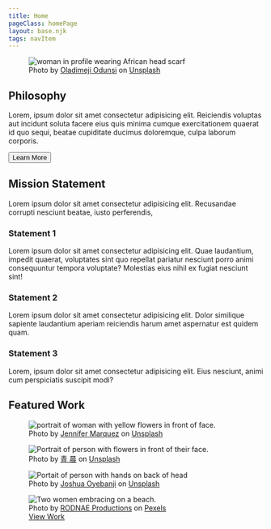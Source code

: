 ```yaml
---
title: Home
pageClass: homePage
layout: base.njk
tags: navItem
---
```

<section class="philosophy">
    <div class="sectionImage">
      <figure>
        <img src="/images/oladimeji-odunsi-tUUmR82pq68-unsplash.jpg" alt="woman in profile wearing African head scarf">
        <figcaption>Photo by <a href="https://unsplash.com/@oladimeg?utm_source=unsplash&utm_medium=referral&utm_content=creditCopyText">Oladimeji Odunsi</a> on <a href="https://unsplash.com/s/photos/african-philosophy?utm_source=unsplash&utm_medium=referral&utm_content=creditCopyText">Unsplash</a>
        </figcaption>
      </figure>
    </div>
    <div class="sectionInfo">
      <h2>Philosophy</h2>
      <p>Lorem, ipsum dolor sit amet consectetur adipisicing elit. Reiciendis voluptas aut incidunt soluta facere eius quis minima cumque exercitationem quaerat id quo sequi, beatae cupiditate ducimus doloremque, culpa laborum corporis.</p>
      <button>Learn More</button>
    </div>
  </section>
  <section class="mission">
      <h2>Mission Statement</h2>
      <p class="missionDescription">
        Lorem ipsum dolor sit amet consectetur adipisicing elit. Recusandae corrupti nesciunt beatae, iusto perferendis, 
      </p>
      <div class="feature">
        <h3>Statement 1</h3>
        <p>Lorem ipsum dolor sit amet consectetur adipisicing elit. Quae laudantium, impedit quaerat, voluptates sint quo repellat pariatur nesciunt porro animi consequuntur tempora voluptate? Molestias eius nihil ex fugiat nesciunt sint!</p>
      </div>
      <div class="feature">
        <h3>Statement 2</h3>
        <p>Lorem ipsum dolor sit amet consectetur adipisicing elit. Dolor similique sapiente laudantium aperiam reiciendis harum amet aspernatur est quidem quam.</p>
      </div>
      <div class="feature">
        <h3>Statement 3</h3>
        <p>Lorem, ipsum dolor sit amet consectetur adipisicing elit. Eius nesciunt, animi cum perspiciatis suscipit modi?</p>
      </div>
  </section>
  <section class="featuredWork">
    <h2>Featured Work</h2>
    <div class="feature">
      <figure>
        <img src="/images/jennifer-marquez-WW-TIGWKCyc-unsplash.jpg" alt="portrait of woman with yellow flowers in front of face.">
        <figcaption>Photo by <a href="https://unsplash.com/@jamscreativephotography?utm_source=unsplash&utm_medium=referral&utm_content=creditCopyText">Jennifer Marquez</a> on <a href="https://unsplash.com/@jamscreativephotography?utm_source=unsplash&utm_medium=referral&utm_content=creditCopyText">Unsplash</a>
        </figcaption>
      </figure>
    </div>
    <div class="feature">
      <figure>
        <img src="/images/artyom-kim-gzaXICn5P8o-unsplash.jpg" alt="Portrait of person with flowers in front of their face.">
        <figcaption>Photo by <a href="https://unsplash.com/@jiangxulei1990?utm_source=unsplash&utm_medium=referral&utm_content=creditCopyText">青 晨</a> on <a href="https://unsplash.com/@jiangxulei1990?utm_source=unsplash&utm_medium=referral&utm_content=creditCopyText">Unsplash</a></a>
        </figcaption>
      </figure>
    </div>
    <div class="feature">
      <figure>
        <img src="/images/shingi-rice-9qzwgBYdrgE-unsplash.jpg" alt="Portait of person with hands on back of head">
        <figcaption>Photo by <a href="https://unsplash.com/@thajoshb_snap1">Joshua Oyebanji</a> on <a href="https://unsplash.com/?utm_source=unsplash&utm_medium=referral&utm_content=creditCopyText">Unsplash</a></a>
        </figcaption>
      </figure>
    </div>
    <div class="feature">
      <figure>
        <img src="/images/pexels-rodnae-productions-4918787.jpg" alt="Two women embracing on a beach.">
        <figcaption>Photo by <a href="https://www.pexels.com/@rodnae-prod">RODNAE Productions</a> on <a href="https://www.pexels.com/">Pexels</a>
        </figcaption>
        <div class="button"><a href="gallery/igotu.html">View Work</a></div>
      </figure>
    </div>
  </section>